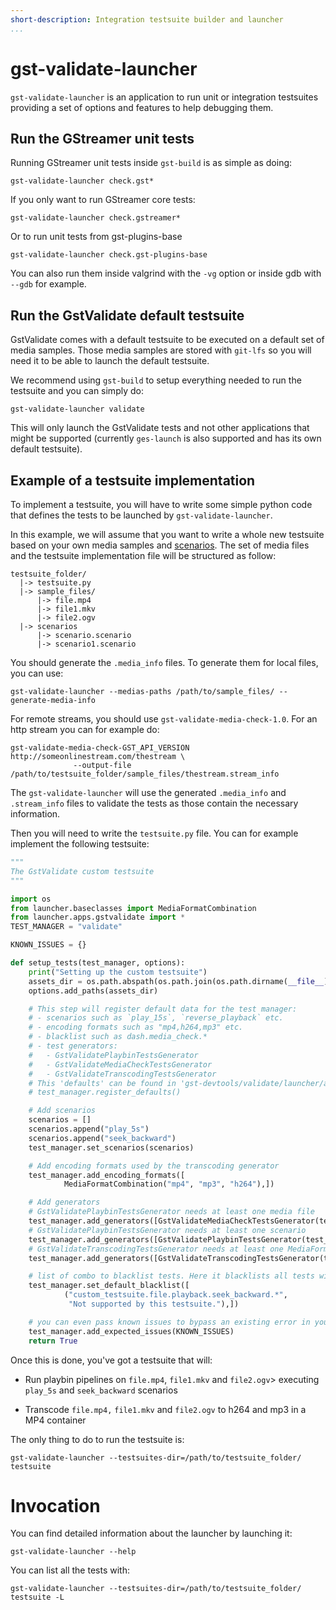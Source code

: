 ```yaml
---
short-description: Integration testsuite builder and launcher
...
```


# gst-validate-launcher

`gst-validate-launcher` is an application to run unit or integration testsuites
providing a set of options and features to help debugging them.

## Run the GStreamer unit tests

Running GStreamer unit tests inside `gst-build` is as simple as doing:

```
gst-validate-launcher check.gst*
```

If you only want to run GStreamer core tests:

```
gst-validate-launcher check.gstreamer*
```

Or to run unit tests from gst-plugins-base

```
gst-validate-launcher check.gst-plugins-base
```

You can also run them inside valgrind with the `-vg` option or inside gdb with
`--gdb` for example.

## Run the GstValidate default testsuite

GstValidate comes with a default testsuite to be executed on a default
set of media samples. Those media samples are stored with `git-lfs` so
you will need it to be able to launch the default testsuite.

We recommend using `gst-build` to setup everything needed to run the testsuite
and you can simply do:

    gst-validate-launcher validate

This will only launch the GstValidate tests and not other applications
that might be supported (currently `ges-launch` is also supported and
has its own default testsuite).

## Example of a testsuite implementation

To implement a testsuite, you will have to write some simple python code
that defines the tests to be launched by `gst-validate-launcher`.

In this example, we will assume that you want to write a whole new
testsuite based on your own media samples and [scenarios](GstValidateScenario). The
set of media files and the testsuite implementation file will be
structured as follow:

    testsuite_folder/
      |-> testsuite.py
      |-> sample_files/
          |-> file.mp4
          |-> file1.mkv
          |-> file2.ogv
      |-> scenarios
          |-> scenario.scenario
          |-> scenario1.scenario

You should generate the `.media_info` files. To generate them for local
files, you can use:

    gst-validate-launcher --medias-paths /path/to/sample_files/ --generate-media-info

For remote streams, you should use
`gst-validate-media-check-1.0`. For an http stream you can
for example do:

    gst-validate-media-check-GST_API_VERSION http://someonlinestream.com/thestream \
                  --output-file /path/to/testsuite_folder/sample_files/thestream.stream_info


The `gst-validate-launcher` will use the generated `.media_info` and
`.stream_info` files to validate the tests as those contain the
necessary information.

Then you will need to write the `testsuite.py` file. You can for example
implement the following testsuite:

``` python
"""
The GstValidate custom testsuite
"""

import os
from launcher.baseclasses import MediaFormatCombination
from launcher.apps.gstvalidate import *
TEST_MANAGER = "validate"

KNOWN_ISSUES = {}

def setup_tests(test_manager, options):
    print("Setting up the custom testsuite")
    assets_dir = os.path.abspath(os.path.join(os.path.dirname(__file__), ".", "samples_files"))
    options.add_paths(assets_dir)

    # This step will register default data for the test manager:
    # - scenarios such as `play_15s`, `reverse_playback` etc.
    # - encoding formats such as "mp4,h264,mp3" etc.
    # - blacklist such as dash.media_check.*
    # - test generators:
    #   - GstValidatePlaybinTestsGenerator
    #   - GstValidateMediaCheckTestsGenerator
    #   - GstValidateTranscodingTestsGenerator
    # This 'defaults' can be found in 'gst-devtools/validate/launcher/apps/gstvalidate.py#register_defaults'
    # test_manager.register_defaults()

    # Add scenarios
    scenarios = []
    scenarios.append("play_5s")
    scenarios.append("seek_backward")
    test_manager.set_scenarios(scenarios)

    # Add encoding formats used by the transcoding generator
    test_manager.add_encoding_formats([
            MediaFormatCombination("mp4", "mp3", "h264"),])

    # Add generators
    # GstValidatePlaybinTestsGenerator needs at least one media file
    test_manager.add_generators([GstValidateMediaCheckTestsGenerator(test_manager)])
    # GstValidatePlaybinTestsGenerator needs at least one scenario
    test_manager.add_generators([GstValidatePlaybinTestsGenerator(test_manager)])
    # GstValidateTranscodingTestsGenerator needs at least one MediaFormatCombination
    test_manager.add_generators([GstValidateTranscodingTestsGenerator(test_manager)])

    # list of combo to blacklist tests. Here it blacklists all tests with playback.seek_backward
    test_manager.set_default_blacklist([
            ("custom_testsuite.file.playback.seek_backward.*",
             "Not supported by this testsuite."),])

    # you can even pass known issues to bypass an existing error in your custom testsuite
    test_manager.add_expected_issues(KNOWN_ISSUES)
    return True
```

Once this is done, you've got a testsuite that will:

-   Run playbin pipelines on `file.mp4`, `file1.mkv` and `file2.ogv`&gt;
    executing `play_5s` and `seek_backward` scenarios

-   Transcode `file.mp4,` `file1.mkv` and `file2.ogv` to h264 and
    mp3 in a MP4 container

The only thing to do to run the testsuite is:


    gst-validate-launcher --testsuites-dir=/path/to/testsuite_folder/ testsuite


# Invocation

You can find detailed information about the launcher by launching it:

    gst-validate-launcher --help

You can list all the tests with:

    gst-validate-launcher --testsuites-dir=/path/to/testsuite_folder/ testsuite -L
